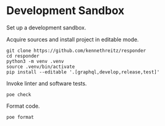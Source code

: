 # Development Sandbox

Set up a development sandbox.

Acquire sources and install project in editable mode.
```shell
git clone https://github.com/kennethreitz/responder
cd responder
python3 -m venv .venv
source .venv/bin/activate
pip install --editable '.[graphql,develop,release,test]'
```

Invoke linter and software tests.
```shell
poe check
```

Format code.
```shell
poe format
```
